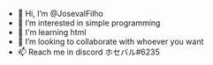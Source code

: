 - 👋 Hi, I’m @JosevalFilho
- 👀 I’m interested in simple programming
- 🌱 I'm learning html
- 💞️ I’m looking to collaborate with whoever you want
- 📫 Reach me in discord ホセバル#6235

<!---
JosevalFilho/JosevalFilho is a ✨ special ✨ repository because its `README.md` (this file) appears on your GitHub profile.
You can click the Preview link to take a look at your changes.
--->
